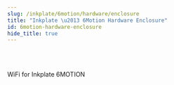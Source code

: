 ```yaml
---
slug: /inkplate/6motion/hardware/enclosure
title: "Inkplate \u2013 6Motion Hardware Enclosure"
id: 6motion-hardware-enclosure
hide_title: true
---
```

<SectionTitle title="WiFi" backgroundImage="/img/arduino_bg.jpg" />

<br></br>

WiFi for Inkplate 6MOTION